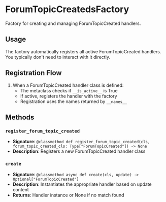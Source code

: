 # ForumTopicCreatedsFactory

Factory for creating and managing ForumTopicCreated handlers.

## Usage

The factory automatically registers all active ForumTopicCreated handlers. 
You typically don't need to interact with it directly.

## Registration Flow

1. When a ForumTopicCreated handler class is defined:
   - The metaclass checks if `__is_active__` is True
   - If active, registers the handler with the factory
   - Registration uses the names returned by `__names__`

## Methods

### `register_forum_topic_created`
- **Signature**: `@classmethod def register_forum_topic_created(cls, forum_topic_created_cls: Type["ForumTopicCreated"]) -> None`
- **Description**: Registers a new ForumTopicCreated handler class

### `create`
- **Signature**: `@classmethod async def create(cls, update) -> Optional["ForumTopicCreated"]`
- **Description**: Instantiates the appropriate handler based on update content
- **Returns**: Handler instance or None if no match found
